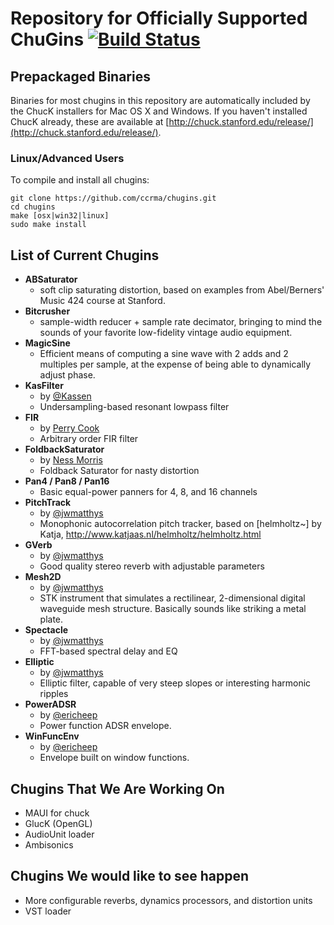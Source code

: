 Repository for Officially Supported ChuGins [![Build Status](https://travis-ci.org/ccrma/chugins.svg?branch=master)](https://travis-ci.org/ccrma/chugins)
==

Prepackaged Binaries
--
Binaries for most chugins in this repository are automatically included by the ChucK installers for Mac OS X and Windows. If you haven't installed ChucK already, these are available at [http://chuck.stanford.edu/release/](http://chuck.stanford.edu/release/). 

### Linux/Advanced Users
To compile and install all chugins:

    git clone https://github.com/ccrma/chugins.git
    cd chugins
    make [osx|win32|linux]
    sudo make install

List of Current Chugins
--

- **ABSaturator**
  - soft clip saturating distortion, based on examples from Abel/Berners' Music 424 course at Stanford.
- **Bitcrusher**
  - sample-width reducer + sample rate decimator, bringing to mind the sounds of your favorite low-fidelity vintage audio equipment.
- **MagicSine**
  - Efficient means of computing a sine wave with 2 adds and 2 multiples per sample, at the expense of being able to dynamically adjust phase.
- **KasFilter**
  - by [@Kassen](http://github.com/Kassen)
  - Undersampling-based resonant lowpass filter
- **FIR**
  - by [Perry Cook](http://www.cs.princeton.edu/~prc/)
  - Arbitrary order FIR filter
- **FoldbackSaturator**
  - by [Ness Morris](https://github.com/biikatto)
  - Foldback Saturator for nasty distortion
- **Pan4 / Pan8 / Pan16**
  - Basic equal-power panners for 4, 8, and 16 channels
- **PitchTrack**
  - by [@jwmatthys](https://github.com/jwmatthys)
  - Monophonic autocorrelation pitch tracker, based on [helmholtz~] by Katja, http://www.katjaas.nl/helmholtz/helmholtz.html
- **GVerb**
  - by [@jwmatthys](https://github.com/jwmatthys)
  - Good quality stereo reverb with adjustable parameters
- **Mesh2D**
  - by [@jwmatthys](https://github.com/jwmatthys)
  - STK instrument that simulates a rectilinear, 2-dimensional digital waveguide mesh structure. Basically sounds like striking a metal plate.
- **Spectacle**
  - by [@jwmatthys](https://github.com/jwmatthys)
  - FFT-based spectral delay and EQ
- **Elliptic**
  - by [@jwmatthys](https://github.com/jwmatthys)
  - Elliptic filter, capable of very steep slopes or interesting harmonic ripples
- **PowerADSR**
  - by [@ericheep](https://github.com/ericheep)
  - Power function ADSR envelope.
- **WinFuncEnv**
  - by [@ericheep](https://github.com/ericheep)
  - Envelope built on window functions.

Chugins That We Are Working On
--
- MAUI for chuck
- GlucK (OpenGL)
- AudioUnit loader
- Ambisonics

Chugins We would like to see happen
--
- More configurable reverbs, dynamics processors, and distortion units
- VST loader
